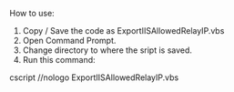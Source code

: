 How to use:

1. Copy / Save the code as ExportIISAllowedRelayIP.vbs
2. Open Command Prompt.
3. Change directory to where the sript is saved.
4. Run this command:

cscript //nologo ExportIISAllowedRelayIP.vbs
